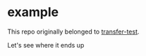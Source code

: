 # example

This repo originally belonged to [transfer-test](https://github.com/transfer-test/example).

Let's see where it ends up
